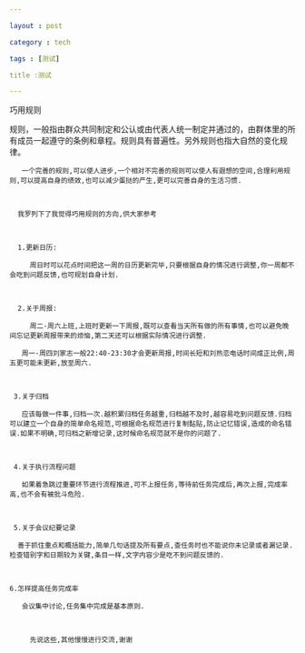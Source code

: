 ```yaml
---

layout : post

category : tech

tags : [测试]

title :测试

---
```


巧用规则



规则，一般指由群众共同制定和公认或由代表人统一制定并通过的，由群体里的所有成员一起遵守的条例和章程。规则具有普遍性。另外规则也指大自然的变化规律。

 

       一个完善的规则,可以使人进步,一个相对不完善的规则可以使人有遐想的空间,合理利用规则,可以提高自身的绩效,也可以减少蛋挞的产生,更可以完善自身的生活习惯.

 

      我罗列下了我觉得巧用规则的方向,供大家参考

 

      1.更新日历:

         周日时可以花点时间把这一周的日历更新完毕,只要根据自身的情况进行调整,你一周都不会吃到问题反馈,也可规划自身计划.

 

      2.关于周报:

         周二-周六上班,上班时更新一下周报,既可以查看当天所有做的所有事情,也可以避免晚间忘记更新周报带来的烦恼,第二天还可以根据实际情况进行调整.

       周一-周四刘家志一般22:40-23:30才会更新周报,时间长短和刘热恋电话时间成正比例,周五更可能未更新,放至周六.

 

     3.关于归档

       应该每做一件事,归档一次.越积累归档任务越重,归档越不及时,越容易吃到问题反馈.归档可以建立一个自身的简单命名规范,可根据命名规范进行复制黏贴,防止记忆错误,造成的命名错误.如果不明确,可归档之新增记录,这时候命名规范就不是你的问题了.

 

     4.关于执行流程问题

       如果着急跳过重要环节进行流程推进,可不上报任务,等待前任务完成后,再次上报,完成率高,也不会有被批斗危险.

 

     5.关于会议纪要记录

      善于抓住重点和概括能力,简单几句话提及所有要点,查任务时也不能说你未记录或者漏记录.检查错别字和日期较为关键,条目一样,文字内容少是吃不到问题反馈的.

 

    6.怎样提高任务完成率

       会议集中讨论,任务集中完成是基本原则.

 

         先说这些,其他慢慢进行交流,谢谢







